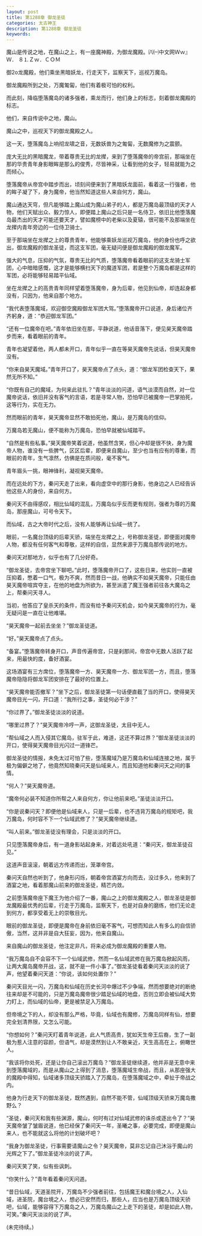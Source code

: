 ```yaml
---
layout: post
title: 第1288章 御龙圣徒
categories: 太古神王
description: 第1288章 御龙圣徒
keywords:
---
```


魔山是传说之地，在魔山之上，有一座魔神殿，为御龙魔殿。㈧㈠中文网Ｗｗ』Ｗ． ８⒈Ｚｗ．ＣＯＭ

御2o龙魔殿，他们乘坐黑暗妖龙，行走天下，监察天下，巡视万魔岛。

御龙魔殿所到之处，万魔匍匐，他们有着极可怕的权利。

而此刻，降临堕落魔岛的诸多强者，乘龙而行，他们身上的标志，刻着御龙魔殿的标志。

他们，来自传说中之地，魔山。

魔山之中，巡视天下的御龙魔殿之人。

这一天，堕落魔岛上响彻龙啸之音，无数妖兽为之匍匐，无数魔修为之震颤。

庞大无比的黑暗魔龙，带着尊贵无比的龙撵，来到了堕落魔帝的帝宫前，那端坐在那的华贵青年身影眼眸是那么的俊秀，尽皆神采，让看到他的女子，轻易就能为之而倾心。

堕落魔帝从帝宫中踏步而出，顷刻间便来到了黑暗妖龙面前，看着这一行强者，他的眸子凝了下，身为魔帝，他当然知道这些人来自何方，魔山。

魔山通达天穹，但凡能够踏上魔山成为魔山弟子的人，都是万魔岛最顶级的天才人物，他们天赋出众、毅力惊人，即便踏上魔山之后只是一名侍卫，依旧比他堕落魔岛最杰出的天才可能还要天才，譬如魔榜中的老柴以及夏辕，很可能不及那端坐在龙撵内青年旁边的一位侍卫骑士。

至于那端坐在龙撵之上的尊贵青年，他能够乘妖龙巡视万魔岛，他的身份也呼之欲出，御龙魔殿的御龙圣徒，而这支军团，毫无疑问便是御龙魔殿的御龙魔军。

强大的气息，压抑的气氛，尊贵无比的气质，堕落魔帝看着眼前的这支龙骑士军团，心中暗暗感慨，这才是能够横扫天下的魔道军团，若是整个万魔岛都是这样的军团，必将能够轻易踏平仙域。

坐在龙撵之上的高贵青年同样望着堕落魔帝，身为后辈，他见到仙帝，却连起身都没有，只因为，他来自那个地方。

“我代表堕落魔域，欢迎御空魔殿御龙军团大驾。”堕落魔帝开口说道，身后诸位齐齐躬身，道：“恭迎御龙军团。”

“还有一位魔帝在吧。”青年依旧坐在那，平静说道，他话音落下，便见昊天魔帝踏步而来，看着眼前的青年。

青年也凝望着他，两人都未开口，青年似乎一直在等昊天魔帝先说话，但昊天魔帝没有。

“你来自昊天魔域。”青年开口了，昊天魔帝点了点头，道：“御龙军团检查天下，果然无所不知。”

“你既有自己的魔域，为何来此驻扎？”青年淡淡的问道，语气淡漠而自然，对一位魔帝说话，依旧并没有客气的言语，若是寻常人物，恐怕早已被魔帝一巴掌拍死，这等行为，实在无力。

然而眼前的青年，昊天魔帝显然不敢拍死他，魔山，是万魔岛的信仰。

万魔岛若无魔山，便不能称为万魔岛，恐怕早就被仙域踏平。

“自然是有些私事。”昊天魔帝笑着说道，他虽然含笑，但心中却是很不快，身为魔帝人物，谁没有一些脾气，区区后辈，即便来自魔山，至少也当有应有的尊重，而眼前的青年，生气凛然，仿佛是在质问般，毫不客气。

青年眉头一挑，眼神锋利，凝视昊天魔帝。

而在远处的下方，秦问天走了出来，看向虚空中的那行身影，他身边之人已经告诉他这些人的身份，来自何方。

秦问天不由得感叹，相比仙域的混乱，万魔岛似乎反而更有规则，强者为尊的万魔岛，那座魔山，可号令天下。

而仙域，古之大帝时代之后，没有人能够再让仙域一统了。

眼前，一名魔台顶级的后辈天骄，端坐在龙撵之上，号称御龙圣徒，即便面对魔帝人物，都没有任何客气和尊敬，这样的自信，显然来源于万魔岛那传说的地方。

秦问天对那地方，似乎也有了几分好奇。

“御龙圣徒，去帝宫坐下聊吧。”此时，堕落魔帝开口了，这些日来，他实则一直被压抑着，憋着一口气，极为不爽，然而昔日一战，他确实不如昊天魔帝，只能任由昊天魔帝喧宾夺主，在他的地盘为所欲为，甚至派遣了魔王强者前往各大魔岛之上，帮秦问天寻人。

当初，他答应了皇杀天的条件，而没有给予秦问天机会，如今昊天魔帝的行为，毫无疑问是一直在让他难堪。

“昊天魔帝一起前去坐坐？”御龙圣徒道。

“好。”昊天魔帝点了点头。

“备宴。”堕落魔帝转身开口，声音传遍帝宫，只是刹那间，帝宫中无数人活跃了起来，用最快的度，备好酒宴。

这场酒宴有三方席位，堕落魔帝一方、昊天魔帝一方、御龙军团一方，而且，堕落魔帝隐隐将御龙军团安排在了最好的位置上。

“昊天魔帝能否撤军？”坐下之后，御龙圣徒第一句话便直截了当的开口，使得昊天魔帝目光一闪，开口道：“我所行之事，圣徒何必干涉？”

“你过界了。”御龙圣徒淡淡的说道。

“哪里过界了？”昊天魔帝冷哼一声，这御龙圣徒，太目中无人。

“帮仙域之人而入侵其它魔岛，驻军于此，难道，这还不算过界？”御龙圣徒淡淡的开口，使得昊天魔帝目光闪过一道锋芒。

御龙圣徒的情报，未免太过可怕了些，堕落魔域乃是万魔岛和仙域连接之地，属于极为偏僻之地了，他竟然知晓秦问天是仙域来人，而且知道他和秦问天之间的事情。

“何人？”昊天魔帝道。

“魔帝何必装不知道你所帮之人来自何方，你让他前来吧。”圣徒淡淡开口。

“你是说秦问天？即便他是仙域来人，只是一后辈，也不违背万魔岛的规矩吧，我万魔岛，何时容不下一个仙域武修了？”昊天魔帝继续道。

“叫人前来。”御龙圣徒没有理会，只是淡淡的开口。

只见堕落魔帝身后，有一道身影站起身来，对着远处吼道：“秦问天，御龙圣徒召见。”

这道声音滚滚，朝着远方传递而出，笼罩帝宫。

秦问天自然也听到了，他身形闪烁，朝着帝宫酒宴方向而去，没过多久，他来到了酒宴之地，看着那魔山前来的御龙圣徒，精芒内敛。

之前堕落魔帝座下魔王为他介绍了一番，魔山之上的御龙魔殿之人，御龙圣徒是御龙魔殿最优秀的后辈，行走于万魔岛，监察天下，也是对自身的磨练，他们无论走到何方，都享受着无上的崇敬目光。

眼前的御龙圣徒，即便是魔帝在身前依旧毫不客气，可想而知此人有多么的自信骄傲，当然，这并非是自大狂妄，因为，他来自魔山。

来自魔山的御龙圣徒，他注定非凡，将来必成为御龙魔殿的重要人物。

“我万魔岛自不会容不下一个仙域武修，然而一名仙域武修在我万魔岛掀起风雨，让两大魔岛魔帝开战，这，就不是一件小事了。”御龙圣徒看着秦问天淡淡的说了声，他望着秦问天道：“你说，该如何处置你？”

秦问天目光一闪，万魔岛和仙域在历史长河中爆过不少争端，然而想要绝对的断绝往来却是不可能的，只是万魔岛魔帝很少踏足仙域的地盘，否则立即会被仙域大势力盯上，而仙域的仙帝，更是被禁足入万魔岛。

但帝境之下的人，却没有那么严格，毕竟，仙域也有魔修，万魔岛同样有仙，想要完全划清界限，又怎么可能。

“你想如何？”秦问天盯着青年说道，此人气质高贵，犹如天生帝王后裔，生了一副极为惹人注意的容颜，但语气，却是漠然到让人不敢亲近，天生高高在上，俯瞰世人。

“我该将你处死，还是让你自己滚出万魔岛？”御龙圣徒继续道，他并非是无意中来到堕落魔域的，而是从魔山之上得到了消息，堕落魔域生帝战，而且，从那座强大的魔殿中得知，仙域诸多顶级天骄踏入了万魔岛，在堕落魔域之中，牵扯于帝战之内。

他身为行走天下的御龙圣徒，既然遇到，自然不能不管，仙域顶级天骄来万魔岛撒野么？

“圣徒，秦问天和我有些渊源，魔山，何时有过对仙域武修的诛杀或逐出令了？”昊天魔帝皱了皱眉说道，他已经保了秦问天一年，圣曦之事，必要完成，即便是魔山来人，也不能就这么将他的计划破坏吧？

“我身为御龙圣徒，行事需要请魔山之令？昊天魔帝，莫非忘记自己沐浴于魔山的光辉之下了。”御龙圣徒冷淡的说了声。

秦问天笑了笑，似有些讽刺。

“你笑什么？”青年看着秦问天问道。

“昔日仙域，天道圣院开，万魔岛不少强者前往，包括魔王和魔台境之人，入仙域，进圣院，魔台境之人，想必已安然而归，那些人，应当也是万魔岛顶级天骄吧，仙域，能够容得下万魔岛之人，万魔岛魔山之上走下的圣徒，却是如此人物，可笑。”秦问天淡淡的说了声。

(未完待续。)
